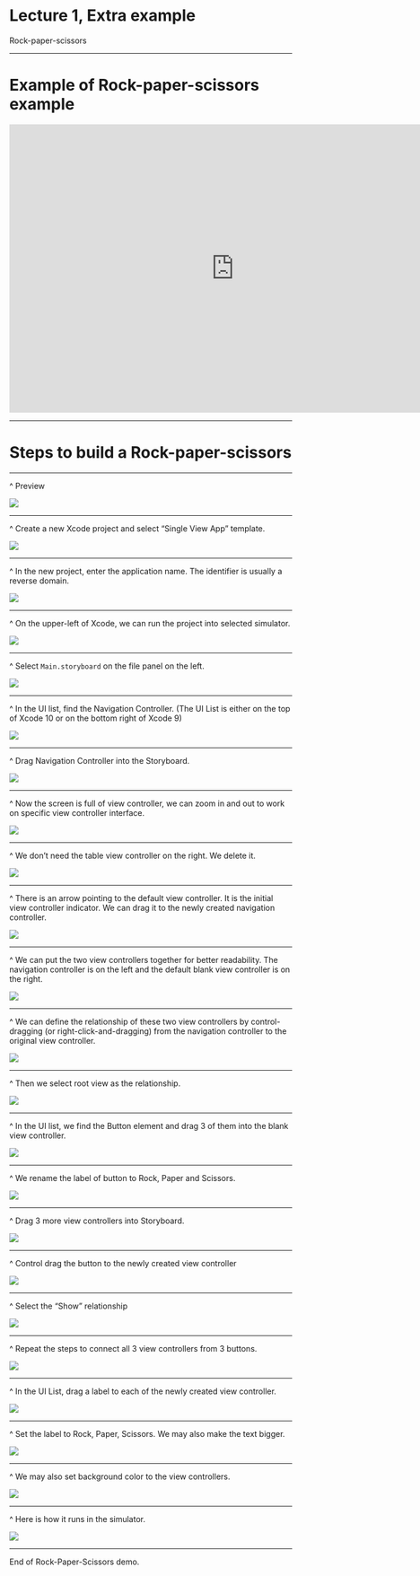 # Lecture 1, Extra example

Rock-paper-scissors

---- 

# Example of Rock-paper-scissors example

<iframe src="https://player.vimeo.com/video/259699882?color=ff9933&byline=0&portrait=0" width="800" height="514" frameborder="0" webkitallowfullscreen mozallowfullscreen allowfullscreen></iframe>

---- 

# Steps to build a Rock-paper-scissors

---- 

^ Preview

![](https://onionslides.com/system/media/uploads/000/000/214/original/4416-Screen_Shot_2018-03-13_at_1.43.22_AM.png)

---- 

^ Create a new Xcode project and select “Single View App” template.

![](https://onionslides.com/system/media/uploads/000/000/001/large/xcode-new-single-view-app.png)

---- 

^ In the new project, enter the application name. The identifier is usually a reverse domain.

![](https://onionslides.com/system/media/uploads/000/000/215/original/4456-xcode-new-project-detail.png)

---- 

^ On the upper-left of Xcode, we can run the project into selected simulator.

![](https://onionslides.com/system/media/uploads/000/000/216/original/4448-xcode-choose-view-controller.png)

---- 


^ Select `Main.storyboard` on the file panel on the left.

![](https://onionslides.com/system/media/uploads/000/000/217/original/4443-xcode-choose-main-storyboard.png)

---- 

^ In the UI list, find the Navigation Controller. (The UI List is either on the top of Xcode 10 or on the bottom right of Xcode 9)

![](https://onionslides.com/system/media/uploads/000/000/218/original/4444-xcode-choose-navigation-controller.png)

---- 

^ Drag Navigation Controller into the Storyboard.

![](https://onionslides.com/system/media/uploads/000/000/219/original/4454-xcode-drag-navigation-controller-to-storyboard.png)

---- 

^ Now the screen is full of view controller, we can zoom in and out to work on specific view controller interface.

![](https://onionslides.com/system/media/uploads/000/000/220/original/4466-xcode-zoom-out-storyboard.png)

---- 


^ We don’t need the table view controller on the right. We delete it.

![](https://onionslides.com/system/media/uploads/000/000/221/original/4451-xcode-delete-right-view-controller.png)

---- 

^ There is an arrow pointing to the default view controller. It is the initial view controller indicator. We can drag it to the newly created navigation controller.

![](https://onionslides.com/system/media/uploads/000/000/222/original/xcode-drag-starting-arrow.gif)

---- 

^ We can put the two view controllers together for better readability. The navigation controller is on the left and the default blank view controller is on the right.

![](https://onionslides.com/system/media/uploads/000/000/223/original/4461-xcode-reposition.png)

---- 


^ We can define the relationship of these two view controllers by control-dragging (or right-click-and-dragging) from the navigation controller to the original view controller.

![](https://onionslides.com/system/media/uploads/000/000/224/original/xcode-right-drag.gif)

---- 

^ Then we select root view as the relationship.

![](https://onionslides.com/system/media/uploads/000/000/225/original/4445-xcode-choose-root-view.png)

---- 

^ In the UI list, we find the Button element and drag 3 of them into the blank view controller.

![](https://onionslides.com/system/media/uploads/000/000/226/original/4452-xcode-drag-3-buttons.png)

---- 

^ We rename the label of button to Rock, Paper and Scissors.

![](https://onionslides.com/system/media/uploads/000/000/227/original/4460-xcode-rename-buttons.png)

---- 

^ Drag 3 more view controllers into Storyboard.

![](https://onionslides.com/system/media/uploads/000/000/228/original/4453-xcode-drag-3-view-controllers.png)

---- 

^ Control drag the button to the newly created view controller

![](https://onionslides.com/system/media/uploads/000/000/229/original/4463-xcode-right-drag-button-to-view.png)

---- 

^ Select the “Show” relationship

![](https://onionslides.com/system/media/uploads/000/000/230/original/4450-xcode-choose-show.png)

---- 
^ Repeat the steps to connect all 3 view controllers from 3 buttons.

![](https://onionslides.com/system/media/uploads/000/000/231/original/4449-xcode-connect-all-3-views.png)

---- 

^ In the UI List, drag a label to each of the newly created view controller.

![](https://onionslides.com/system/media/uploads/000/000/232/original/4455-xcode-drag-label.png)

---- 
^ Set the label to Rock, Paper, Scissors. We may also make the text bigger.

![](https://onionslides.com/system/media/uploads/000/000/233/original/4457-xcode-font-size.png)

---- 

^ We may also set background color to the view controllers.

![](https://onionslides.com/system/media/uploads/000/000/234/original/4447-xcode-bg-color.jpg)

---- 

^ Here is how it runs in the simulator.

![](https://onionslides.com/system/media/uploads/000/000/235/original/4462-xcode-result.jpg)



---- 

End of Rock-Paper-Scissors demo.